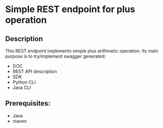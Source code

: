 Simple REST endpoint for plus operation
============================

## Description
This REST endpoint implements simple plus arithmetic operation.
Its main purpose is to try/implement swagger generated:
- DOC
- REST API description
- SDK
- Python CLI
- Java CLI

## Prerequisites:
- Java
- maven

